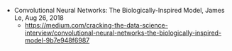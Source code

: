 

* Convolutional Neural Networks: The Biologically-Inspired Model, James Le, Aug 26, 2018 
  * https://medium.com/cracking-the-data-science-interview/convolutional-neural-networks-the-biologically-inspired-model-9b7e948f6987
